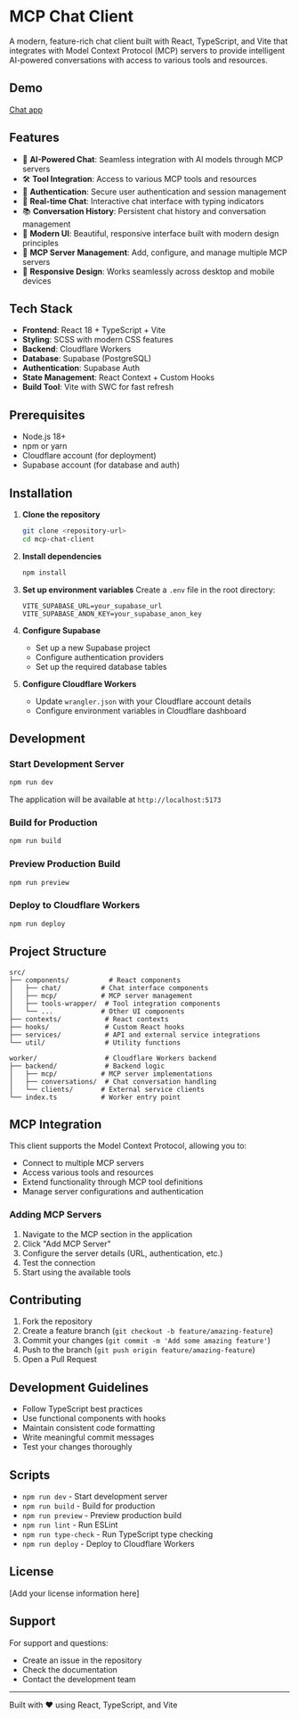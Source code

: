 # MCP Chat Client

A modern, feature-rich chat client built with React, TypeScript, and Vite that integrates with Model Context Protocol (MCP) servers to provide intelligent AI-powered conversations with access to various tools and resources.

## Demo

[Chat app](https://chat.thoughtspot.app)

## Features

- 🤖 **AI-Powered Chat**: Seamless integration with AI models through MCP servers
- 🛠️ **Tool Integration**: Access to various MCP tools and resources
- 🔐 **Authentication**: Secure user authentication and session management
- 💬 **Real-time Chat**: Interactive chat interface with typing indicators
- 📚 **Conversation History**: Persistent chat history and conversation management
- 🎨 **Modern UI**: Beautiful, responsive interface built with modern design principles
- 🔧 **MCP Server Management**: Add, configure, and manage multiple MCP servers
- 📱 **Responsive Design**: Works seamlessly across desktop and mobile devices

## Tech Stack

- **Frontend**: React 18 + TypeScript + Vite
- **Styling**: SCSS with modern CSS features
- **Backend**: Cloudflare Workers
- **Database**: Supabase (PostgreSQL)
- **Authentication**: Supabase Auth
- **State Management**: React Context + Custom Hooks
- **Build Tool**: Vite with SWC for fast refresh

## Prerequisites

- Node.js 18+
- npm or yarn
- Cloudflare account (for deployment)
- Supabase account (for database and auth)

## Installation

1. **Clone the repository**
   ```bash
   git clone <repository-url>
   cd mcp-chat-client
   ```

2. **Install dependencies**
   ```bash
   npm install
   ```

3. **Set up environment variables**
   Create a `.env` file in the root directory:
   ```env
   VITE_SUPABASE_URL=your_supabase_url
   VITE_SUPABASE_ANON_KEY=your_supabase_anon_key
   ```

4. **Configure Supabase**
   - Set up a new Supabase project
   - Configure authentication providers
   - Set up the required database tables

5. **Configure Cloudflare Workers**
   - Update `wrangler.json` with your Cloudflare account details
   - Configure environment variables in Cloudflare dashboard

## Development

### Start Development Server
```bash
npm run dev
```

The application will be available at `http://localhost:5173`

### Build for Production
```bash
npm run build
```

### Preview Production Build
```bash
npm run preview
```

### Deploy to Cloudflare Workers
```bash
npm run deploy
```

## Project Structure

```
src/
├── components/          # React components
│   ├── chat/          # Chat interface components
│   ├── mcp/           # MCP server management
│   ├── tools-wrapper/  # Tool integration components
│   └── ...            # Other UI components
├── contexts/           # React contexts
├── hooks/              # Custom React hooks
├── services/           # API and external service integrations
└── util/               # Utility functions

worker/                 # Cloudflare Workers backend
├── backend/            # Backend logic
│   ├── mcp/           # MCP server implementations
│   ├── conversations/  # Chat conversation handling
│   └── clients/       # External service clients
└── index.ts           # Worker entry point
```

## MCP Integration

This client supports the Model Context Protocol, allowing you to:

- Connect to multiple MCP servers
- Access various tools and resources
- Extend functionality through MCP tool definitions
- Manage server configurations and authentication

### Adding MCP Servers

1. Navigate to the MCP section in the application
2. Click "Add MCP Server"
3. Configure the server details (URL, authentication, etc.)
4. Test the connection
5. Start using the available tools

## Contributing

1. Fork the repository
2. Create a feature branch (`git checkout -b feature/amazing-feature`)
3. Commit your changes (`git commit -m 'Add some amazing feature'`)
4. Push to the branch (`git push origin feature/amazing-feature`)
5. Open a Pull Request

## Development Guidelines

- Follow TypeScript best practices
- Use functional components with hooks
- Maintain consistent code formatting
- Write meaningful commit messages
- Test your changes thoroughly

## Scripts

- `npm run dev` - Start development server
- `npm run build` - Build for production
- `npm run preview` - Preview production build
- `npm run lint` - Run ESLint
- `npm run type-check` - Run TypeScript type checking
- `npm run deploy` - Deploy to Cloudflare Workers

## License

[Add your license information here]

## Support

For support and questions:
- Create an issue in the repository
- Check the documentation
- Contact the development team

---

Built with ❤️ using React, TypeScript, and Vite
